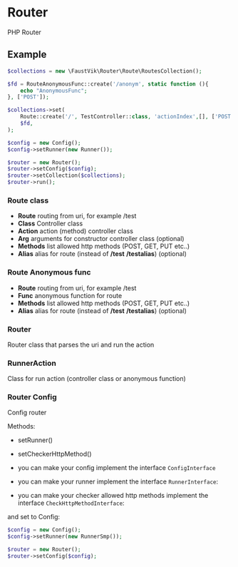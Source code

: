 # Router

PHP Router

## Example

```php
$collections = new \FaustVik\Router\Route\RoutesCollection();

$fd = RouteAnonymousFunc::create('/anonym', static function (){
    echo "AnonymousFunc";
}, ['POST']);

$collections->set(
    Route::create('/', TestController::class, 'actionIndex',[], ['POST'], '/aliasIndex'),
    $fd,
);

$config = new Config();
$config->setRunner(new Runner());

$router = new Router();
$router->setConfig($config);
$router->setCollection($collections);
$router->run();
```

### Route class
- **Route** routing from uri, for example /test
- **Class** Controller class
- **Action** action (method) controller class
- **Arg** arguments for constructor controller class (optional)
- **Methods** list allowed http methods (POST, GET, PUT etc..)
- **Alias** alias for route (instead of **/test** **/testalias**) (optional)

### Route Anonymous func
- **Route** routing from uri, for example /test
- **Func** anonymous function for route
- **Methods** list allowed http methods (POST, GET, PUT etc..)
- **Alias** alias for route (instead of **/test** **/testalias**) (optional)

### Router

Router class that parses the uri and run the action

### RunnerAction

Class for run action (controller class or anonymous function)

### Router Config

Config router

Methods:
- setRunner()
- setCheckerHttpMethod()


- you can make your config implement the interface `ConfigInterface`
- you can make your runner implement the interface `RunnerInterface`:
- you can make your checker allowed http methods implement the interface `CheckHttpMethodInterface`:

and set to Config:

```php
$config = new Config();
$config->setRunner(new RunnerSmp());

$router = new Router();
$router->setConfig($config);
```

